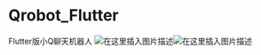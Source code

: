# Qrobot_Flutter
Flutter版小Q聊天机器人
![在这里插入图片描述](https://img-blog.csdnimg.cn/20190325115930205.png?x-oss-process=image/watermark,type_ZmFuZ3poZW5naGVpdGk,shadow_10,text_aHR0cHM6Ly9iYWl5dWxpYW5nLmJsb2cuY3Nkbi5uZXQ=,size_16,color_FFFFFF,t_70)![在这里插入图片描述](https://img-blog.csdnimg.cn/20190325115919287.png?x-oss-process=image/watermark,type_ZmFuZ3poZW5naGVpdGk,shadow_10,text_aHR0cHM6Ly9iYWl5dWxpYW5nLmJsb2cuY3Nkbi5uZXQ=,size_16,color_FFFFFF,t_70)
